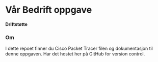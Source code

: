 # **Vår Bedrift oppgave**
#### Driftstøtte

### Om
I dette repoet finner du Cisco Packet Tracer filen og dokumentasjon til denne oppgaven. Har det hostet her på GitHub for version control.